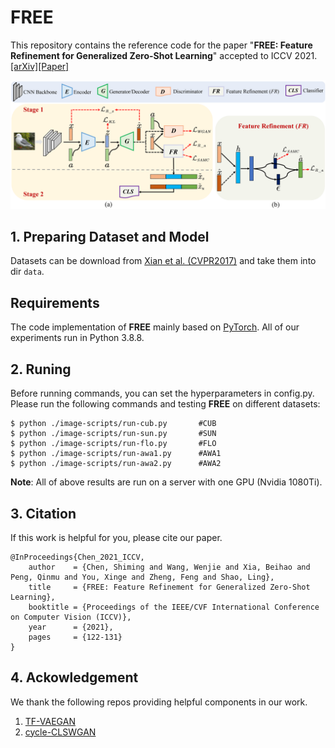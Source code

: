 # FREE
This repository contains the reference code for the paper "**FREE: Feature Refinement for Generalized Zero-Shot Learning**" accepted to ICCV 2021. [[arXiv]](https://arxiv.org/pdf/2107.13807.pdf)[[Paper]](https://github.com/shiming-chen/FREE)

![](images/pipeline.png)


## 1. Preparing Dataset and Model
Datasets can be download from [Xian et al. (CVPR2017)](https://datasets.d2.mpi-inf.mpg.de/xian/xlsa17.zip) and take them into dir `data`.
## Requirements
The code implementation of **FREE** mainly based on [PyTorch](https://pytorch.org/). All of our experiments run in Python 3.8.8.

## 2. Runing
Before running commands, you can set the hyperparameters in config.py. Please run the following commands and testing **FREE** on different datasets: 
```
$ python ./image-scripts/run-cub.py       #CUB
$ python ./image-scripts/run-sun.py       #SUN
$ python ./image-scripts/run-flo.py       #FLO
$ python ./image-scripts/run-awa1.py      #AWA1
$ python ./image-scripts/run-awa2.py      #AWA2
```

**Note**: All of above results are run on a server with one GPU (Nvidia 1080Ti).


## 3. Citation
If this work is helpful for you, please cite our paper.

```
@InProceedings{Chen_2021_ICCV,
    author    = {Chen, Shiming and Wang, Wenjie and Xia, Beihao and Peng, Qinmu and You, Xinge and Zheng, Feng and Shao, Ling},
    title     = {FREE: Feature Refinement for Generalized Zero-Shot Learning},
    booktitle = {Proceedings of the IEEE/CVF International Conference on Computer Vision (ICCV)},
    year      = {2021},
    pages     = {122-131}
}
```

## 4. Ackowledgement
We thank the following repos providing helpful components in our work.
1. [TF-VAEGAN](https://github.com/akshitac8/tfvaegan)
2. [cycle-CLSWGAN](https://github.com/rfelixmg/frwgan-eccv18)
